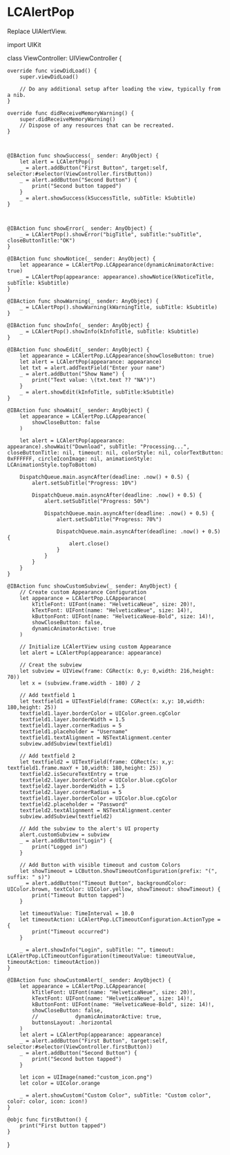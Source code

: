 # LCAlertPop
Replace UIAlertView.


import UIKit



class ViewController: UIViewController {
    
    override func viewDidLoad() {
        super.viewDidLoad()
        
        // Do any additional setup after loading the view, typically from a nib.
    }
    
    override func didReceiveMemoryWarning() {
        super.didReceiveMemoryWarning()
        // Dispose of any resources that can be recreated.
    }
    
    
    
    @IBAction func showSuccess(_ sender: AnyObject) {
        let alert = LCAlertPop()
        _ = alert.addButton("First Button", target:self, selector:#selector(ViewController.firstButton))
        _ = alert.addButton("Second Button") {
            print("Second button tapped")
        }
        _ = alert.showSuccess(kSuccessTitle, subTitle: kSubtitle)
    }
    
    
    
    @IBAction func showError(_ sender: AnyObject) {
        _ = LCAlertPop().showError("bigTitle", subTitle:"subTitle", closeButtonTitle:"OK")
    }
    
    @IBAction func showNotice(_ sender: AnyObject) {
        let appearance = LCAlertPop.LCAppearance(dynamicAnimatorActive: true)
        _ = LCAlertPop(appearance: appearance).showNotice(kNoticeTitle, subTitle: kSubtitle)
    }
    
    @IBAction func showWarning(_ sender: AnyObject) {
        _ = LCAlertPop().showWarning(kWarningTitle, subTitle: kSubtitle)
    }
    
    @IBAction func showInfo(_ sender: AnyObject) {
        _ = LCAlertPop().showInfo(kInfoTitle, subTitle: kSubtitle)
    }
    
    @IBAction func showEdit(_ sender: AnyObject) {
        let appearance = LCAlertPop.LCAppearance(showCloseButton: true)
        let alert = LCAlertPop(appearance: appearance)
        let txt = alert.addTextField("Enter your name")
        _ = alert.addButton("Show Name") {
            print("Text value: \(txt.text ?? "NA")")
        }
        _ = alert.showEdit(kInfoTitle, subTitle:kSubtitle)
    }
    
    @IBAction func showWait(_ sender: AnyObject) {
        let appearance = LCAlertPop.LCAppearance(
            showCloseButton: false
        )
        
        let alert = LCAlertPop(appearance: appearance).showWait("Download", subTitle: "Processing...", closeButtonTitle: nil, timeout: nil, colorStyle: nil, colorTextButton: 0xFFFFFF, circleIconImage: nil, animationStyle: LCAnimationStyle.topToBottom)
        
        DispatchQueue.main.asyncAfter(deadline: .now() + 0.5) {
            alert.setSubTitle("Progress: 10%")
            
            DispatchQueue.main.asyncAfter(deadline: .now() + 0.5) {
                alert.setSubTitle("Progress: 50%")
                
                DispatchQueue.main.asyncAfter(deadline: .now() + 0.5) {
                    alert.setSubTitle("Progress: 70%")
                    
                    DispatchQueue.main.asyncAfter(deadline: .now() + 0.5) {
                        alert.close()
                    }
                }
            }
        }
    }
    
    @IBAction func showCustomSubview(_ sender: AnyObject) {
        // Create custom Appearance Configuration
        let appearance = LCAlertPop.LCAppearance(
            kTitleFont: UIFont(name: "HelveticaNeue", size: 20)!,
            kTextFont: UIFont(name: "HelveticaNeue", size: 14)!,
            kButtonFont: UIFont(name: "HelveticaNeue-Bold", size: 14)!,
            showCloseButton: false,
            dynamicAnimatorActive: true
        )
        
        // Initialize LCAlertView using custom Appearance
        let alert = LCAlertPop(appearance: appearance)
        
        // Creat the subview
        let subview = UIView(frame: CGRect(x: 0,y: 0,width: 216,height: 70))
        let x = (subview.frame.width - 180) / 2
        
        // Add textfield 1
        let textfield1 = UITextField(frame: CGRect(x: x,y: 10,width: 180,height: 25))
        textfield1.layer.borderColor = UIColor.green.cgColor
        textfield1.layer.borderWidth = 1.5
        textfield1.layer.cornerRadius = 5
        textfield1.placeholder = "Username"
        textfield1.textAlignment = NSTextAlignment.center
        subview.addSubview(textfield1)
        
        // Add textfield 2
        let textfield2 = UITextField(frame: CGRect(x: x,y: textfield1.frame.maxY + 10,width: 180,height: 25))
        textfield2.isSecureTextEntry = true
        textfield2.layer.borderColor = UIColor.blue.cgColor
        textfield2.layer.borderWidth = 1.5
        textfield2.layer.cornerRadius = 5
        textfield1.layer.borderColor = UIColor.blue.cgColor
        textfield2.placeholder = "Password"
        textfield2.textAlignment = NSTextAlignment.center
        subview.addSubview(textfield2)
        
        // Add the subview to the alert's UI property
        alert.customSubview = subview
        _ = alert.addButton("Login") {
            print("Logged in")
        }
        
        // Add Button with visible timeout and custom Colors
        let showTimeout = LCButton.ShowTimeoutConfiguration(prefix: "(", suffix: " s)")
        _ = alert.addButton("Timeout Button", backgroundColor: UIColor.brown, textColor: UIColor.yellow, showTimeout: showTimeout) {
            print("Timeout Button tapped")
        }
        
        let timeoutValue: TimeInterval = 10.0
        let timeoutAction: LCAlertPop.LCTimeoutConfiguration.ActionType = {
            print("Timeout occurred")
        }
        
        _ = alert.showInfo("Login", subTitle: "", timeout: LCAlertPop.LCTimeoutConfiguration(timeoutValue: timeoutValue, timeoutAction: timeoutAction))
    }
    
    @IBAction func showCustomAlert(_ sender: AnyObject) {
        let appearance = LCAlertPop.LCAppearance(
            kTitleFont: UIFont(name: "HelveticaNeue", size: 20)!,
            kTextFont: UIFont(name: "HelveticaNeue", size: 14)!,
            kButtonFont: UIFont(name: "HelveticaNeue-Bold", size: 14)!,
            showCloseButton: false,
            //            dynamicAnimatorActive: true,
            buttonsLayout: .horizontal
        )
        let alert = LCAlertPop(appearance: appearance)
        _ = alert.addButton("First Button", target:self, selector:#selector(ViewController.firstButton))
        _ = alert.addButton("Second Button") {
            print("Second button tapped")
        }
        
        let icon = UIImage(named:"custom_icon.png")
        let color = UIColor.orange
        
        _ = alert.showCustom("Custom Color", subTitle: "Custom color", color: color, icon: icon!)
    }
    
    @objc func firstButton() {
        print("First button tapped")
    }
}


